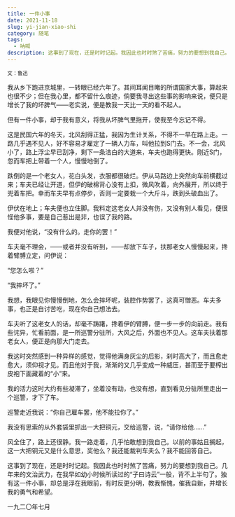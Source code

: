 ```yaml
---
title: 一件小事
date: 2021-11-18
slug: yi-jian-xiao-shi
category: 随笔
tags:
  - 呐喊
description: 这事到了现在，还是时时记起。我因此也时时煞了苦痛，努力的要想到我自己。几年来的文治武力，在我早如幼小时候所读过的“子曰诗云”一般，背不上半句了。独有这一件小事，却总是浮在我眼前，有时反更分明，教我惭愧，催我自新，并增长我的勇气和希望。
---
```


<small>文：鲁迅</small>



我从乡下跑进京城里，一转眼已经六年了。其间耳闻目睹的所谓国家大事，算起来也很不少；但在我心里，都不留什么痕迹，倘要我寻出这些事的影响来说，便只是增长了我的坏脾气——老实说，便是教我一天比一天的看不起人。

但有一件小事，却于我有意义，将我从坏脾气里拖开，使我至今忘记不得。

这是民国六年的冬天，北风刮得正猛，我因为生计关系，不得不一早在路上走。一路几乎遇不见人，好不容易才雇定了一辆人力车，叫他拉到S门去。不一会，北风小了，路上浮尘早已刮净，剩下一条洁白的大道来，车夫也跑得更快。刚近S门，忽而车把上带着一个人，慢慢地倒了。

跌倒的是一个老女人，花白头发，衣服都很破烂。伊从马路边上突然向车前横截过来；车夫已经让开道，但伊的破棉背心没有上扣，微风吹着，向外展开，所以终于兜着车把。幸而车夫早有点停步，否则一定要栽一个大斤斗，跌到头破血出了。

伊伏在地上；车夫便也立住脚。我料定这老女人并没有伤，又没有别人看见，便很怪他多事，要是自己惹出是非，也误了我的路。

我便对他说，“没有什么的。走你的罢！”

车夫毫不理会，——或者并没有听到，——却放下车子，扶那老女人慢慢起来，搀着臂膊立定，问伊说：

“您怎么啦？”

“我摔坏了。”

我想，我眼见你慢慢倒地，怎么会摔坏呢，装腔作势罢了，这真可憎恶。车夫多事，也正是自讨苦吃，现在你自己想法去。

车夫听了这老女人的话，却毫不踌躇，搀着伊的臂膊，便一步一步的向前走。我有些诧异，忙看前面，是一所巡警分驻所，大风之后，外面也不见人。这车夫扶着那老女人，便正是向那大门走去。

我这时突然感到一种异样的感觉，觉得他满身灰尘的后影，刹时高大了，而且愈走愈大，须仰视才见。而且他对于我，渐渐的又几乎变成一种威压，甚而至于要榨出皮袍下面藏着的“小”来。

我的活力这时大约有些凝滞了，坐着没有动，也没有想，直到看见分驻所里走出一个巡警，才下了车。

巡警走近我说：“你自己雇车罢，他不能拉你了。”

我没有思索的从外套袋里抓出一大把铜元，交给巡警，说，“请你给他……”

风全住了，路上还很静。我一路走着，几乎怕敢想到我自己。以前的事姑且搁起，这一大把铜元又是什么意思，奖他么？我还能裁判车夫么？我不能回答自己。

这事到了现在，还是时时记起。我因此也时时煞了苦痛，努力的要想到我自己。几年来的文治武力，在我早如幼小时候所读过的“子曰诗云”一般，背不上半句了。独有这一件小事，却总是浮在我眼前，有时反更分明，教我惭愧，催我自新，并增长我的勇气和希望。

一九二〇年七月
